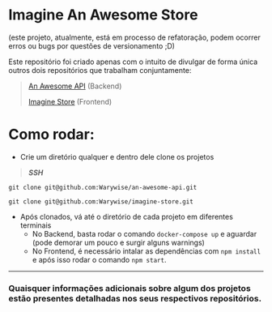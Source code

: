 # Imagine An Awesome Store 
(este projeto, atualmente, está em processo de refatoração, podem ocorrer erros ou bugs por questões de versionamento ;D)

Este repositório foi criado apenas com o intuito de divulgar de forma única outros dois repositórios que trabalham conjuntamente:

> [An Awesome API](https://github.com/Warywise/an-awesome-api) (Backend)
> 
> [Imagine Store](https://github.com/Warywise/imagine-store) (Frontend)

# Como rodar:
- Crie um diretório qualquer e dentro dele clone os projetos
> **_SSH_**
```
git clone git@github.com:Warywise/an-awesome-api.git
```
```
git clone git@github.com:Warywise/imagine-store.git
```

- Após clonados, vá até o diretório de cada projeto em diferentes terminais
  - No Backend, basta rodar o comando `docker-compose up` e aguardar (pode demorar um pouco e surgir alguns warnings)
  - No Frontend, é necessário intalar as dependências com `npm install` e após isso rodar o comando `npm start`.

---
### Quaisquer informações adicionais sobre algum dos projetos estão presentes detalhadas nos seus respectivos repositórios.
